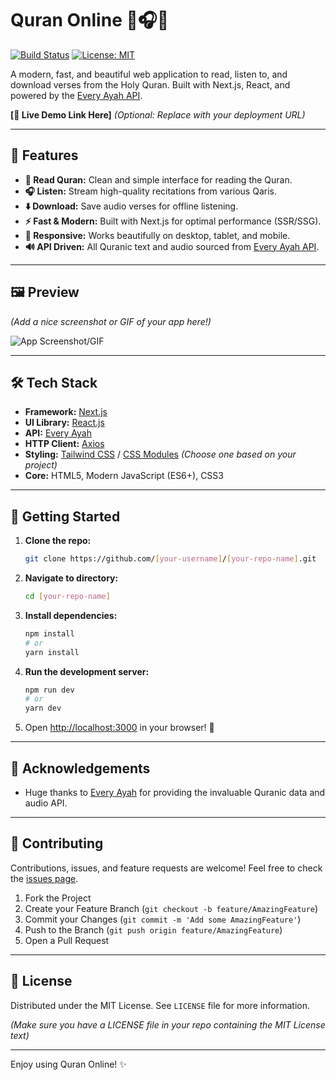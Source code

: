 # Quran Online 📖🎧✨

[![Build Status](https://img.shields.io/badge/build-passing-brightgreen)](https://github.com/[your-username]/[your-repo-name]/actions)
[![License: MIT](https://img.shields.io/badge/License-MIT-blue.svg)](LICENSE)

A modern, fast, and beautiful web application to read, listen to, and download verses from the Holy Quran. Built with Next.js, React, and powered by the [Every Ayah API](https://everyayah.com).

**[🚀 Live Demo Link Here]** *(Optional: Replace with your deployment URL)*

---

## 🌟 Features

*   **📖 Read Quran:** Clean and simple interface for reading the Quran.
*   **🎧 Listen:** Stream high-quality recitations from various Qaris.
*   **⬇️ Download:** Save audio verses for offline listening.
*   **⚡ Fast & Modern:** Built with Next.js for optimal performance (SSR/SSG).
*   **📱 Responsive:** Works beautifully on desktop, tablet, and mobile.
*   **🔊 API Driven:** All Quranic text and audio sourced from [Every Ayah API](https://everyayah.com).

---

## 🖼️ Preview

*(Add a nice screenshot or GIF of your app here!)*

![App Screenshot/GIF](link-to-your-screenshot-or-gif.png)

---

## 🛠️ Tech Stack

*   **Framework:** [Next.js](https://nextjs.org/)
*   **UI Library:** [React.js](https://reactjs.org/)
*   **API:** [Every Ayah](https://everyayah.com)
*   **HTTP Client:** [Axios](https://axios-http.com/)
*   **Styling:** [Tailwind CSS](https://tailwindcss.com/) / [CSS Modules](https://github.com/css-modules/css-modules) *(Choose one based on your project)*
*   **Core:** HTML5, Modern JavaScript (ES6+), CSS3

---

## 🚀 Getting Started

1.  **Clone the repo:**
    ```bash
    git clone https://github.com/[your-username]/[your-repo-name].git
    ```
2.  **Navigate to directory:**
    ```bash
    cd [your-repo-name]
    ```
3.  **Install dependencies:**
    ```bash
    npm install
    # or
    yarn install
    ```
4.  **Run the development server:**
    ```bash
    npm run dev
    # or
    yarn dev
    ```
5.  Open [http://localhost:3000](http://localhost:3000) in your browser! 🎉

---

## 🙏 Acknowledgements

*   Huge thanks to [Every Ayah](https://everyayah.com) for providing the invaluable Quranic data and audio API.

---

## 🤝 Contributing

Contributions, issues, and feature requests are welcome! Feel free to check the [issues page](https://github.com/[your-username]/[your-repo-name]/issues).

1.  Fork the Project
2.  Create your Feature Branch (`git checkout -b feature/AmazingFeature`)
3.  Commit your Changes (`git commit -m 'Add some AmazingFeature'`)
4.  Push to the Branch (`git push origin feature/AmazingFeature`)
5.  Open a Pull Request

---

## 📄 License

Distributed under the MIT License. See `LICENSE` file for more information.

*(Make sure you have a LICENSE file in your repo containing the MIT License text)*

---

Enjoy using Quran Online! ✨
